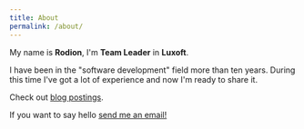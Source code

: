 ```yaml
---
title: About
permalink: /about/
---
```

<div class="my-img-about"></div>

My name is **Rodion**, I'm **Team Leader** in **Luxoft**.

I have been in the "software development" field more than ten years. During this time I've got a lot of experience and now I'm ready to share it.


Check out [blog postings](https://malirod.github.io//blog).


If you want to say hello <a href="mailto:{{ site.email }}">send me an email!</a>

